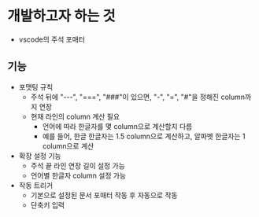 # 개발하고자 하는 것
- vscode의 주석 포매터
## 기능
- 포맷팅 규칙
    - 주석 뒤에 "---", "===", "###"이 있으면, "-", "=", "#"을 정해진 column까지 연장
    - 현재 라인의 column 계산 필요
        - 언어에 따라 한글자를 몇 column으로 계산할지 다름
        - 예를 들어, 한글 한글자는 1.5 column으로 계산하고, 알파벳 한글자는 1 column으로 계산
- 확장 설정 기능
    - 주석 끝 라인 연장 길이 설정 가능
    - 언어별 한글자 column 설정 가능
- 작동 트리거
    - 기본으로 설정된 문서 포매터 작동 후 자동으로 작동
    - 단축키 입력